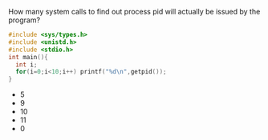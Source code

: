 How many system calls to find out process pid will actually be issued by the program?
```C
#include <sys/types.h>
#include <unistd.h>
#include <stdio.h>
int main(){
  int i;
  for(i=0;i<10;i++) printf("%d\n",getpid());
}
```
* 5
* 9
* 10
* 11
* 0
